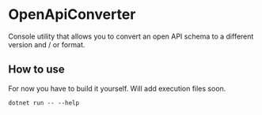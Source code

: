 # OpenApiConverter
Console utility that allows you to convert an open API schema to a different version and / or format.

## How to use

For now you have to build it yourself. Will add execution files soon.
```
dotnet run -- --help
```
